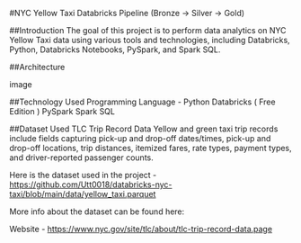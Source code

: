 #NYC Yellow Taxi Databricks Pipeline (Bronze → Silver → Gold)

##Introduction
The goal of this project is to perform data analytics on NYC Yellow Taxi data using various tools and technologies, including Databricks, Python, Databricks Notebooks, PySpark, and Spark SQL.


##Architecture

image


##Technology Used
Programming Language - Python
Databricks ( Free Edition )
PySpark
Spark SQL


##Dataset Used
TLC Trip Record Data Yellow and green taxi trip records include fields capturing pick-up and drop-off dates/times, pick-up and drop-off locations, trip distances, itemized fares, rate types, payment types, and driver-reported passenger counts.

Here is the dataset used in the project - https://github.com/Utt0018/databricks-nyc-taxi/blob/main/data/yellow_taxi.parquet

More info about the dataset can be found here: 

Website - https://www.nyc.gov/site/tlc/about/tlc-trip-record-data.page

